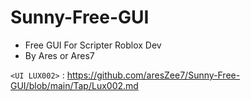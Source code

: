 # Sunny-Free-GUI

- Free GUI For Scripter Roblox Dev
- By Ares or Ares7
  
`<UI LUX002>` : <https://github.com/aresZee7/Sunny-Free-GUI/blob/main/Tap/Lux002.md>
